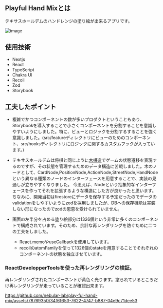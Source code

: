 ## Playful Hand Mixとは
テキサスホールデムのハンドレンジの塗り絵が出来るアプリです。

![image](https://github.com/nebular-lab/play-ful-hand-mix/assets/78769350/2a66ff1c-f59a-4e51-bbdc-6bce55280e02)

## 使用技術

- Nextjs
- React
- TypeScript
- Chakra UI
- Recoil
- Zod
- Storybook

## 工夫したポイント
- 複雑でかつコンポーネントの数が多いプロダクトということもあり、Storybookを導入することで小さくコンポーネントを分割することを意識しやすいようにしました。特に、ビューとロジックを分割するすることを強く意識しました。(src/featureディレクトリにビューのためのコンポーネント、src/hooksディレクトリにロジックに関するカスタムフックが入っています。)

- テキサスホールデムは将棋と同じように[木構造](https://ja.wikipedia.org/wiki/%E3%82%B2%E3%83%BC%E3%83%A0%E6%9C%A8)でゲームの状態遷移を表現するのですが、その状態を管理するためのデータ構造に苦戦しました。木のノードとして、CardNode,PositionNode,ActionNode,StreetNode,HandNodeという異なる種類のノードのインターフェースを用意することで、実装の見通しが立ちやすくなりました。
今思えば、Nodeという抽象的なインターフェースを作ってそれを拡張するような構造にした方が良かったと思います。ちなみに、開発当初はfirestoreにデータを保存する予定だったのでデータのvalidationをしやすいようにzodを採用しましたが、DBへの保存機能は実装しない形になったのでzodの恩恵を受けられていません。

- 画面の左半分を占める塗り絵部分は1326個という非常に多くのコンポーネントで構成されています。そのため、余計な再レンダリングを防ぐために二つの工夫をしました。
  - React.memoやuseCallbackを使用しています。  
  - recoilのatomFamilyを使って1326個のstateを用意することでそれぞれのコンポーネントの状態を独立させています。
  
### ReactDevelopperToolsを使った再レンダリングの検証。
再レンダリングされたコンポーネントが黄色く光ります。塗られているところだけ再レンダリングが走っていることが確認出来ます。

https://github.com/nebular-lab/play-ful-hand-mix/assets/78769350/34f6f653-7622-4747-b887-04e9c71dee53

